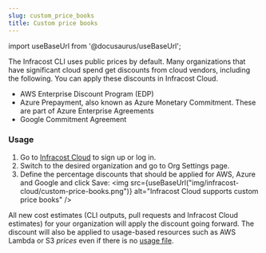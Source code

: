 ```yaml
---
slug: custom_price_books
title: Custom price books
---
```


import useBaseUrl from '@docusaurus/useBaseUrl';

The Infracost CLI uses public prices by default. Many organizations that have significant cloud spend get discounts from cloud vendors, including the following. You can apply these discounts in Infracost Cloud.
- AWS Enterprise Discount Program (EDP)
- Azure Prepayment, also known as Azure Monetary Commitment. These are part of Azure Enterprise Agreements
- Google Commitment Agreement

### Usage

1. Go to [Infracost Cloud](https://dashboard.infracost.io) to sign up or log in.
2. Switch to the desired organization and go to Org Settings page.
3. Define the percentage discounts that should be applied for AWS, Azure and Google and click Save:
  <img src={useBaseUrl("img/infracost-cloud/custom-price-books.png")} alt="Infracost Cloud supports custom price books" />

All new cost estimates (CLI outputs, pull requests and Infracost Cloud estimates) for your organization will apply the discount going forward. The discount will also be applied to usage-based resources such as AWS Lambda or S3 *prices* even if there is no [usage file](/docs/features/usage_based_resources/).
